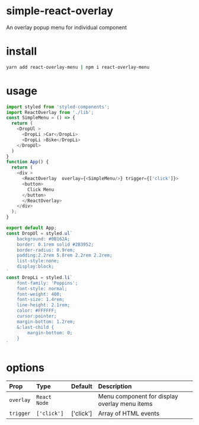 # simple-react-overlay
An overlay popup menu for individual component

<!-- ![Demo React Overlay Menu](https://raw.githubusercontent.com/alvarobrito/react-overlay-menu/master/react-overlay-menu_demo.gif) -->

# install

``` bash 
yarn add react-overlay-menu | npm i react-overlay-menu
```

# usage

``` javascript
import styled from 'styled-components';
import ReactOverlay from './lib';
const SimpleMenu = () => {
  return (
    <DropUl >
      <DropLi >Car</DropLi>
      <DropLi >Bike</DropLi>
    </DropUl>
  )
}
function App() {
  return (
    <div >
      <ReactOverlay  overlay={<SimpleMenu/>} trigger={['click']}>
      <button>
        Click Menu
      </button>
      </ReactOverlay>
    </div>
  );
}

export default App;
const DropUl = styled.ul`
    background: #0B162A;
    border: 0.1rem solid #2B3952;
    border-radius: 0.9rem;
    padding:2.2rem 5.8rem 2.2rem 2.2rem;
    list-style:none;
    display:block;
`
const DropLi = styled.li`
    font-family: 'Poppins';
    font-style: normal;
    font-weight: 400;
    font-size: 1.4rem;
    line-height: 2.1rem;
    color: #FFFFFF;
    cursor:pointer;
    margin-bottom: 1.2rem;
    &:last-child {
        margin-bottom: 0;
    }
`
```

# options

| Prop | Type | Default | Description |
| :--- | :--- | :--- | :--- |
| `overlay` | `React Node` |  | Menu component for display overlay menu items |
| `trigger` | `['click']` | ['click'] | Array of HTML events |